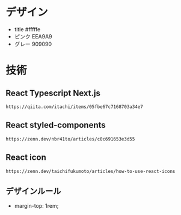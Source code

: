 # デザイン

- title #fffffe
- ピンク EEA9A9
- グレー 909090

# 技術

## React Typescript Next.js

```
https://qiita.com/itachi/items/05fbe67c7168703a34e7
```

## React styled-components

```
https://zenn.dev/nbr41to/articles/c0c691653e3d55
```

## React icon

```
https://zenn.dev/taichifukumoto/articles/how-to-use-react-icons
```

## デザインルール

- margin-top: 1rem;

